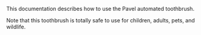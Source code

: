 This documentation describes how to use the Pavel automated toothbrush.

Note that this toothbrush is totally safe to use for children, adults, pets, and wildlife.